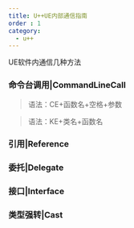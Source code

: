 ```yaml
---
title: U++UE内部通信指南
order : 1
category:
  - u++
---
```


<ChatMessage avatar="../../../assets/emoji/hh.png" :avatarWidth="40">
UE软件内通信几种方法
</ChatMessage>

### 命令台调用|CommandLineCall
>语法：CE+函数名+空格+参数

>语法：KE+类名+函数名

### 引用|Reference

### 委托|Delegate

### 接口|Interface

### 类型强转|Cast